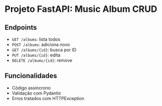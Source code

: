 # Projeto FastAPI: Music Album CRUD

## Endpoints

- `GET /albums`: lista todos
- `POST /albums`: adiciona novo
- `GET /albums/{id}`: busca por ID
- `PUT /albums/{id}`: edita
- `DELETE /albums/{id}`: remove

## Funcionalidades

- Código assíncrono
- Validação com Pydantic
- Erros tratados com HTTPException
